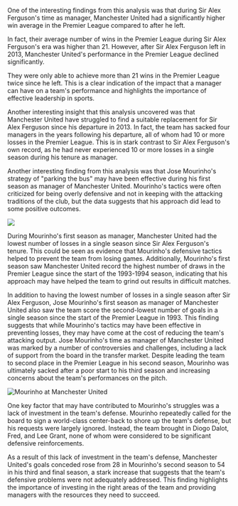 One of the interesting findings from this analysis was that during Sir Alex Ferguson's time as manager, Manchester United had a significantly higher win average in the Premier League compared to after he left. 

In fact, their average number of wins in the Premier League during Sir Alex Ferguson's era was higher than 21. However, after Sir Alex Ferguson left in 2013, Manchester United's performance in the Premier League declined significantly. 

They were only able to achieve more than 21 wins in the Premier League twice since he left. This is a clear indication of the impact that a manager can have on a team's performance and highlights the importance of effective leadership in sports.

Another interesting insight that this analysis uncovered was that Manchester United have struggled to find a suitable replacement for Sir Alex Ferguson since his departure in 2013. In fact, the team has sacked four managers in the years following his departure, all of whom had 10 or more losses in the Premier League. 
This is in stark contrast to Sir Alex Ferguson's own record, as he had never experienced 10 or more losses in a single season during his tenure as manager.

Another interesting finding from this analysis was that Jose Mourinho's strategy of "parking the bus" may have been effective during his first season as manager of Manchester United. Mourinho's tactics were often criticized for being overly defensive and not in keeping with the attacking traditions of the club, but the data suggests that his approach did lead to some positive outcomes.

![](<img width="730" alt="goals" src="https://user-images.githubusercontent.com/5778184/229334686-00336b91-7f89-4f51-963c-3301826c23e6.png">
)

During Mourinho's first season as manager, Manchester United had the lowest number of losses in a single season since Sir Alex Ferguson's tenure. This could be seen as evidence that Mourinho's defensive tactics helped to prevent the team from losing games. Additionally, Mourinho's first season saw Manchester United record the highest number of draws in the Premier League since the start of the 1993-1994 season, indicating that his approach may have helped the team to grind out results in difficult matches.

In addition to having the lowest number of losses in a single season after Sir Alex Ferguson, Jose Mourinho's first season as manager of Manchester United also saw the team score the second-lowest number of goals in a single season since the start of the Premier League in 1993. This finding suggests that while Mourinho's tactics may have been effective in preventing losses, they may have come at the cost of reducing the team's attacking output.
Jose Mourinho's time as manager of Manchester United was marked by a number of controversies and challenges, including a lack of support from the board in the transfer market. Despite leading the team to second place in the Premier League in his second season, Mourinho was ultimately sacked after a poor start to his third season and increasing concerns about the team's performances on the pitch.

![Mourinho at Manchester United](https://media.gq-magazine.co.uk/photos/5d139b9a53f798f0a71e8ead/3:2/w_1920,h_1280,c_limit/Jose-Mourinho-GQ-7Jul16_pa_b.jpg)

One key factor that may have contributed to Mourinho's struggles was a lack of investment in the team's defense. Mourinho repeatedly called for the board to sign a world-class center-back to shore up the team's defense, but his requests were largely ignored. Instead, the team brought in Diogo Dalot, Fred, and Lee Grant, none of whom were considered to be significant defensive reinforcements.

As a result of this lack of investment in the team's defense, Manchester United's goals conceded rose from 28 in Mourinho's second season to 54 in his third and final season, a stark increase that suggests that the team's defensive problems were not adequately addressed. This finding highlights the importance of investing in the right areas of the team and providing managers with the resources they need to succeed.

